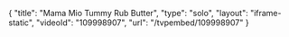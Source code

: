 {
    "title": "Mama Mio Tummy Rub Butter",
    "type": "solo",
    "layout": "iframe-static",
    "videoId": "109998907",
    "url": "\/tvpembed\/109998907"
}